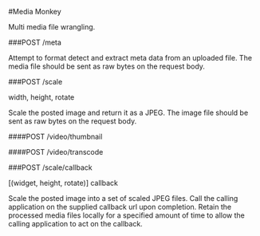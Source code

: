 #Media Monkey

Multi media file wrangling.

###POST /meta

Attempt to format detect and extract meta data from an uploaded file.
The media file should be sent as raw bytes on the request body.


###POST /scale

width, height, rotate

Scale the posted image and return it as a JPEG.
The image file should be sent as raw bytes on the request body.


####POST /video/thumbnail


####POST /video/transcode


###POST /scale/callback

[(widget, height, rotate)] callback

Scale the posted image into a set of scaled JPEG files.
Call the calling application on the supplied callback url upon completion.
Retain the processed media files locally for a specified amount of time to
allow the calling application to act on the callback.



